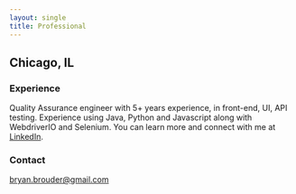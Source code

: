 ```yaml
---
layout: single
title: Professional
---
```


## Chicago, IL 

### Experience

Quality Assurance engineer with 5+ years experience, in front-end, UI, API testing.  Experience using Java, Python and Javascript along with WebdriverIO and Selenium.  You can learn more and connect with me at [LinkedIn](https://www.linkedin.com/in/bryanbrouder/).

### Contact  
bryan.brouder@gmail.com 